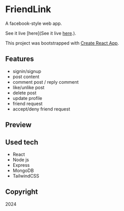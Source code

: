 # FriendLink

A facebook-style web app.

See it live [here](See it live [here](https://friendlink-client.vercel.app/).).

This project was bootstrapped with [Create React App](https://create-react-app.dev/).

## Features

- signin/signup
- post content
- comment post / reply comment
- like/unlike post
- delete post
- update profile
- friend request
- accept/deny friend request

## Preview

## Used tech

- React
- Node js
- Express
- MongoDB
- TailwindCSS

## Copyright

2024
